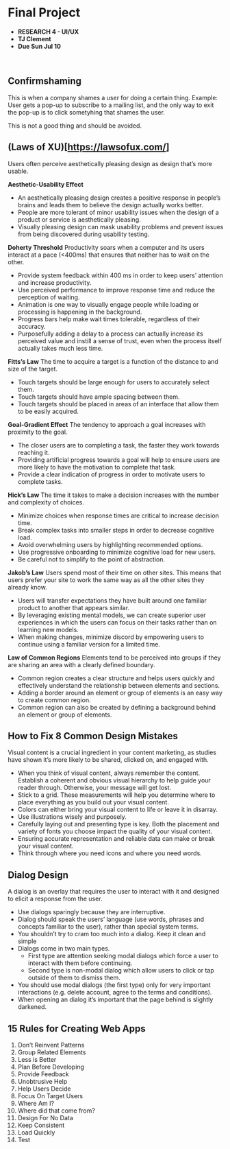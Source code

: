 # Final Project 

* **RESEARCH 4 - UI/UX**
* **TJ Clement**
* **Due Sun Jul 10**

<br>

## Confirmshaming
This is when a company shames a user for doing a certain thing.
Example: User gets a pop-up to subscribe to a mailing list, and the only way to exit the pop-up is to click sometyhing that shames the user.

This is not a good thing and should be avoided.

## (Laws of XU)[https://lawsofux.com/]

Users often perceive aesthetically pleasing design as design that’s more usable.

**Aesthetic-Usability Effect**
- An aesthetically pleasing design creates a positive response in people’s brains and leads them to believe the design actually works better.
- People are more tolerant of minor usability issues when the design of a product or service is aesthetically pleasing.
- Visually pleasing design can mask usability problems and prevent issues from being discovered during usability testing.

**Doherty Threshold**
Productivity soars when a computer and its users interact at a pace (<400ms) that ensures that neither has to wait on the other.
- Provide system feedback within 400 ms in order to keep users’ attention and increase productivity.
- Use perceived performance to improve response time and reduce the perception of waiting.
- Animation is one way to visually engage people while loading or processing is happening in the background.
- Progress bars help make wait times tolerable, regardless of their accuracy.
- Purposefully adding a delay to a process can actually increase its perceived value and instill a sense of trust, even when the process itself actually takes much less time.

**Fitts’s Law**
The time to acquire a target is a function of the distance to and size of the target.
- Touch targets should be large enough for users to accurately select them.
- Touch targets should have ample spacing between them.
- Touch targets should be placed in areas of an interface that allow them to be easily acquired.

**Goal-Gradient Effect**
The tendency to approach a goal increases with proximity to the goal.
- The closer users are to completing a task, the faster they work towards reaching it.
- Providing artificial progress towards a goal will help to ensure users are more likely to have the motivation to complete that task.
- Provide a clear indication of progress in order to motivate users to complete tasks.

**Hick’s Law**
The time it takes to make a decision increases with the number and complexity of choices.
- Minimize choices when response times are critical to increase decision time.
- Break complex tasks into smaller steps in order to decrease cognitive load.
- Avoid overwhelming users by highlighting recommended options.
- Use progressive onboarding to minimize cognitive load for new users.
- Be careful not to simplify to the point of abstraction.

**Jakob’s Law**
Users spend most of their time on other sites. This means that users prefer your site to work the same way as all the other sites they already know.
- Users will transfer expectations they have built around one familiar product to another that appears similar.
- By leveraging existing mental models, we can create superior user experiences in which the users can focus on their tasks rather than on learning new models.
- When making changes, minimize discord by empowering users to continue using a familiar version for a limited time.

**Law of Common Regions**
Elements tend to be perceived into groups if they are sharing an area with a clearly defined boundary.
- Common region creates a clear structure and helps users quickly and effectively understand the relationship between elements and sections.
- Adding a border around an element or group of elements is an easy way to create common region.
- Common region can also be created by defining a background behind an element or group of elements.

## How to Fix 8 Common Design Mistakes
Visual content is a crucial ingredient in your content marketing, as studies have shown it’s more likely to be shared, clicked on, and engaged with.

- When you think of visual content, always remember the content. Establish a coherent and obvious visual hierarchy to help guide your reader through. Otherwise, your message will get lost.
- Stick to a grid. These measurements will help you determine where to place everything as you build out your visual content.
- Colors can either bring your visual content to life or leave it in disarray.
- Use illustrations wisely and purposely. 
- Carefully laying out and presenting type is key. Both the placement and variety of fonts you choose impact the quality of your visual content.
- Ensuring accurate representation and reliable data can make or break your visual content.
- Think through where you need icons and where you need words.

## Dialog Design
A dialog is an overlay that requires the user to interact with it and designed to elicit a response from the user.

- Use dialogs sparingly because they are interruptive.
- Dialog should speak the users’ language (use words, phrases and concepts familiar to the user), rather than special system terms.
- You shouldn’t try to cram too much into a dialog. Keep it clean and simple 
- Dialogs come in two main types. 
  - First type are attention seeking modal dialogs which force a user to interact with them before continuing. 
  - Second type is non-modal dialog which allow users to click or tap outside of them to dismiss them.
- You should use modal dialogs (the first type) only for very important interactions (e.g. delete account, agree to the terms and conditions).
- When opening an dialog it’s important that the page behind is slightly darkened.

## 15 Rules for Creating Web Apps

1. Don’t Reinvent Patterns
2. Group Related Elements
3. Less is Better
4. Plan Before Developing
5. Provide Feedback
6. Unobtrusive Help
7. Help Users Decide
8. Focus On Target Users
9. Where Am I?
10. Where did that come from?
11. Design For No Data
13. Keep Consistent
14. Load Quickly
15. Test